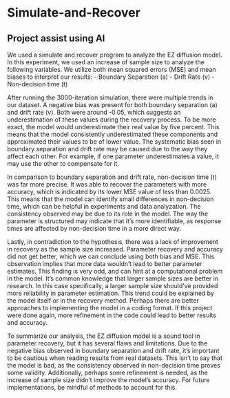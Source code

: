 # Simulate-and-Recover
## Project assist using AI

We used a simulate and recover program to analyze the EZ diffusion model. In this experiment, we used an increase of sample size to analyze the following variables. We utilize both mean squared errors (MSE) and mean biases to interpret our results:
    - Boundary Separation (a)
    - Drift Rate (v)
    - Non-decision time (t)

After running the 3000-iteration simulation, there were multiple trends in our dataset. A negative bias was present for both boundary separation (a) and drift rate (v). Both were around -0.05, which suggests an underestimation of these values during the recovery process. To be more exact, the model would underestimate their real value by five percent. This means that the model consistently underestimated these components and approximated their values to be of lower value. The systematic bias seen in boundary separation and drift rate may be caused due to the way they affect each other. For example, if one parameter underestimates a value, it may use the other to compensate for it. 

In comparison to boundary separation and drift rate, non-decision time (t) was far more precise. It was able to recover the parameters with more accuracy, which is indicated by its lower MSE value of less than 0.0025. This means that the model can identify small differences in non-decision time, which can be helpful in experiments and data analyzation. The consistency observed may be due to its role in the model. The way the parameter is structured may indicate that it’s more identifiable, as response times are affected by non-decision time in a more direct way.

Lastly, in contradiction to the hypothesis, there was a lack of improvement in recovery as the sample size increased. Parameter recovery and accuracy did not get better, which we can conclude using both bias and MSE. This observation implies that more data wouldn’t lead to better parameter estimates. This finding is very odd, and can hint at a computational problem in the model. It’s common knowledge that larger sample sizes are better in research. In this case specifically, a larger sample size should’ve provided more reliability in parameter estimation. This trend could be explained by the model itself or in the recovery method. Perhaps there are better approaches to implementing the model in a coding format. If this project were done again, more refinement in the code could lead to better results and accuracy.

To summarize our analysis, the EZ diffusion model is a sound tool in parameter recovery, but it has several flaws and limitations. Due to the negative bias observed in boundary separation and drift rate, it’s important to be cautious when reading results from real datasets. This isn’t to say that the model is bad, as the consistency observed in non-decision time proves some validity. Additionally, perhaps some refinement is needed, as the increase of sample size didn’t improve the model’s accuracy. For future implementations, be mindful of methods to account for this.
